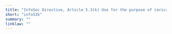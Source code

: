 ```yaml
---
title: "InfoSoc Directive, Article 5.3(k) Use for the purpose of caricature, parody or pastiche"
short: "info53k"
summary: ""
linklaw: ""
---
```

